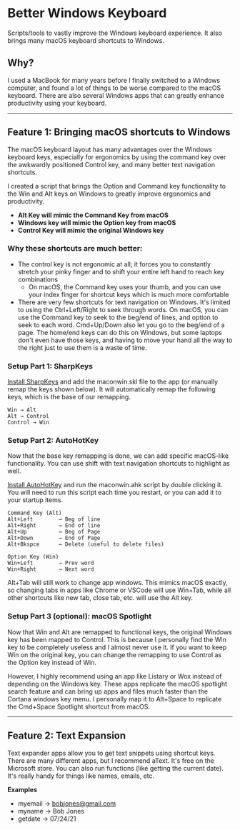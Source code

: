 # Better Windows Keyboard
Scripts/tools to vastly improve the Windows keyboard experience. It also brings many macOS keyboard shortcuts to Windows.

## Why?
I used a MacBook for many years before I finally switched to a Windows computer, and found a lot of things to be worse compared to the macOS keyboard. There are also several Windows apps that can greatly enhance productivity using your keyboard.

---

## Feature 1: Bringing macOS shortcuts to Windows

The macOS keyboard layout has many advantages over the Windows keyboard keys, especially for ergonomics by using the command key over the awkwardly positioned Control key, and many better text navigation shortcuts.

I created a script that brings the Option and Command key functionality to the Win and Alt keys on Windows to greatly improve ergonomics and productivity. 

* **Alt Key will mimic the Command Key from macOS**
* **Windows key will mimic the Option key from macOS**
* **Control Key will mimic the original Windows key**

### Why these shortcuts are much better:

* The control key is not ergonomic at all; it forces you to constantly stretch your pinky finger and to shift your entire left hand to reach key combinations
  * On macOS, the Command key uses your thumb, and you can use your index finger for shortcut keys which is much more comfortable
* There are very few shortcuts for text navigation on Windows. It's limited to using the Ctrl+Left/Right to seek through words. On macOS, you can use the Command key to seek to the beg/end of lines, and option to seek to each word. Cmd+Up/Down also let you go to the beg/end of a page. The home/end keys can do this on Windows, but some laptops don't even have those keys, and having to move your hand all the way to the right just to use them is a waste of time.

### Setup Part 1: SharpKeys

[Install SharpKeys](https://github.com/randyrants/sharpkeys/releases) and add the maconwin.skl file to the app (or manually remap the keys shown below). It will automatically remap the following keys, which is the base of our remapping.
```
Win → Alt
Alt → Control
Control → Win
```

### Setup Part 2: AutoHotKey

Now that the base key remapping is done, we can add specific macOS-like functionality.  You can use shift with text navigation shortcuts to highlight as well.

[Install AutoHotKey](https://www.autohotkey.com/download/ahk-install.exe) and  run the maconwin.ahk script by double clicking it. You will need to run this script each time you restart, or you can add it to your startup items.
```
Command Key (Alt)
Alt+Left		→ Beg of line
Alt+Right		→ End of line
Alt+Up			→ Beg of Page
Alt+Down		→ End of Page
Alt+Bkspce		→ Delete (useful to delete files)

Option Key (Win)
Win+Left		→ Prev word
Win+Right		→ Next word
```

Alt+Tab will still work to change app windows. This mimics macOS exactly, so changing tabs in apps like Chrome or VSCode will use Win+Tab, while all other shortcuts like new tab, close tab, etc. will use the Alt key.

### Setup Part 3 (optional): macOS Spotlight

Now that Win and Alt are remapped to functional keys, the original Windows key has been mapped to Control. This is because I personally find the Win key to be completely useless and I almost never use it. If you want to keep Win on the original key, you can change the remapping to use Control as the Option key instead of Win. 

However, I highly recommend using an app like Listary or Wox instead of depending on the Windows key. These apps replicate the macOS spotlight search feature and can bring up apps and files much faster than the Cortana windows key menu. I personally map it to Alt+Space to replicate the Cmd+Space Spotlight shortcut from macOS.

---


## Feature 2: Text Expansion

Text expander apps allow you to get text snippets using shortcut keys. There are many different apps, but I recommend aText. It's free on the Microsoft store. You can also run functions (like getting the current date). It's really handy for things like names, emails, etc.

**Examples**
* myemail → bobjones@gmail.com
* myname → Bob Jones
* getdate → 07/24/21